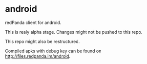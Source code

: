 android
=======

redPanda client for android.



This is realy alpha stage. Changes might not be pushed to this repo.

This repo might also be restructured.


Compiled apks with debug key can be found on http://files.redpanda.im/android.
